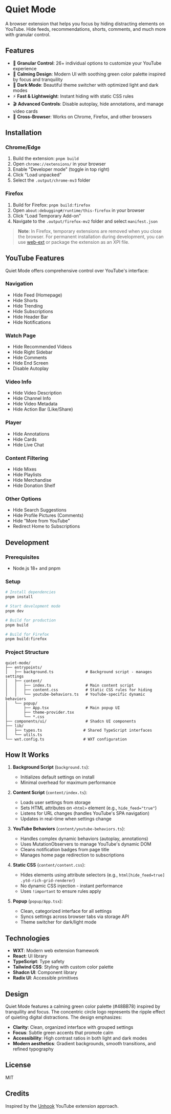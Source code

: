 # Quiet Mode

A browser extension that helps you focus by hiding distracting elements on YouTube. Hide feeds, recommendations, shorts, comments, and much more with granular control.

## Features

- 🎯 **Granular Control**: 26+ individual options to customize your YouTube experience
- 🌿 **Calming Design**: Modern UI with soothing green color palette inspired by focus and tranquility
- 🌙 **Dark Mode**: Beautiful theme switcher with optimized light and dark modes
- ⚡ **Fast & Lightweight**: Instant hiding with static CSS rules
- 🎬 **Advanced Controls**: Disable autoplay, hide annotations, and manage video cards
- 🦊 **Cross-Browser**: Works on Chrome, Firefox, and other browsers

## Installation

### Chrome/Edge

1. Build the extension: `pnpm build`
2. Open `chrome://extensions/` in your browser
3. Enable "Developer mode" (toggle in top right)
4. Click "Load unpacked"
5. Select the `.output/chrome-mv3` folder

### Firefox

1. Build for Firefox: `pnpm build:firefox`
2. Open `about:debugging#/runtime/this-firefox` in your browser
3. Click "Load Temporary Add-on"
4. Navigate to the `.output/firefox-mv2` folder and select `manifest.json`

> **Note**: In Firefox, temporary extensions are removed when you close the browser. For permanent installation during development, you can use [web-ext](https://extensionworkshop.com/documentation/develop/getting-started-with-web-ext/) or package the extension as an XPI file.

## YouTube Features

Quiet Mode offers comprehensive control over YouTube's interface:

### Navigation

- Hide Feed (Homepage)
- Hide Shorts
- Hide Trending
- Hide Subscriptions
- Hide Header Bar
- Hide Notifications

### Watch Page

- Hide Recommended Videos
- Hide Right Sidebar
- Hide Comments
- Hide End Screen
- Disable Autoplay

### Video Info

- Hide Video Description
- Hide Channel Info
- Hide Video Metadata
- Hide Action Bar (Like/Share)

### Player

- Hide Annotations
- Hide Cards
- Hide Live Chat

### Content Filtering

- Hide Mixes
- Hide Playlists
- Hide Merchandise
- Hide Donation Shelf

### Other Options

- Hide Search Suggestions
- Hide Profile Pictures (Comments)
- Hide "More from YouTube"
- Redirect Home to Subscriptions

## Development

### Prerequisites

- Node.js 18+ and pnpm

### Setup

```bash
# Install dependencies
pnpm install

# Start development mode
pnpm dev

# Build for production
pnpm build

# Build for Firefox
pnpm build:firefox
```

### Project Structure

```
quiet-mode/
├── entrypoints/
│   ├── background.ts              # Background script - manages settings
│   ├── content/
│   │   ├── index.ts               # Main content script
│   │   ├── content.css            # Static CSS rules for hiding
│   │   └── youtube-behaviors.ts   # YouTube-specific dynamic behaviors
│   └── popup/
│       ├── App.tsx                # Main popup UI
│       ├── theme-provider.tsx
│       └── *.css
├── components/ui/                 # Shadcn UI components
├── lib/
│   ├── types.ts                  # Shared TypeScript interfaces
│   └── utils.ts
└── wxt.config.ts                 # WXT configuration
```

## How It Works

1. **Background Script** (`background.ts`):

   - Initializes default settings on install
   - Minimal overhead for maximum performance

2. **Content Script** (`content/index.ts`):

   - Loads user settings from storage
   - Sets HTML attributes on `<html>` element (e.g., `hide_feed="true"`)
   - Listens for URL changes (handles YouTube's SPA navigation)
   - Updates in real-time when settings change

3. **YouTube Behaviors** (`content/youtube-behaviors.ts`):

   - Handles complex dynamic behaviors (autoplay, annotations)
   - Uses MutationObservers to manage YouTube's dynamic DOM
   - Cleans notification badges from page title
   - Manages home page redirection to subscriptions

4. **Static CSS** (`content/content.css`):

   - Hides elements using attribute selectors (e.g., `html[hide_feed=true] .ytd-rich-grid-renderer`)
   - No dynamic CSS injection - instant performance
   - Uses `!important` to ensure rules apply

5. **Popup** (`popup/App.tsx`):
   - Clean, categorized interface for all settings
   - Syncs settings across browser tabs via storage API
   - Theme switcher for dark/light mode

## Technologies

- **WXT**: Modern web extension framework
- **React**: UI library
- **TypeScript**: Type safety
- **Tailwind CSS**: Styling with custom color palette
- **Shadcn UI**: Component library
- **Radix UI**: Accessible primitives

## Design

Quiet Mode features a calming green color palette (#48BB78) inspired by tranquility and focus. The concentric circle logo represents the ripple effect of quieting digital distractions. The design emphasizes:

- **Clarity**: Clean, organized interface with grouped settings
- **Focus**: Subtle green accents that promote calm
- **Accessibility**: High contrast ratios in both light and dark modes
- **Modern aesthetics**: Gradient backgrounds, smooth transitions, and refined typography

## License

MIT

## Credits

Inspired by the [Unhook](https://unhook.app/) YouTube extension approach.
